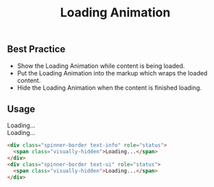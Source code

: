 ﻿---
title: Loading Animation
summary: The Loading Animation informs the user a website or application is getting data.
tags: components
layout: docs/guide
eleventyNavigation:
  key: Loading Animation
  parent: Components
  order: 180
  excerpt: The Loading Animation informs the system is getting data.
  img: /img/illustrations/illus-loading.svg
---

## Best Practice

- Show the Loading Animation while content is being loaded.
- Put the Loading Animation into the markup which wraps the loaded content.
- Hide the Loading Animation when the content is finished loading.

## Usage

<div class="spinner-border text-info" role="status">
  <span class="visually-hidden">Loading...</span>
</div>
<div class="spinner-border text-ui" role="status">
  <span class="visually-hidden">Loading...</span>
</div>

``` html
<div class="spinner-border text-info" role="status">
  <span class="visually-hidden">Loading...</span>
</div>
<div class="spinner-border text-ui" role="status">
  <span class="visually-hidden">Loading...</span>
</div>
```
